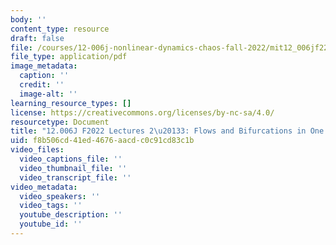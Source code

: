 ```yaml
---
body: ''
content_type: resource
draft: false
file: /courses/12-006j-nonlinear-dynamics-chaos-fall-2022/mit12_006jf22_lec2-3.pdf
file_type: application/pdf
image_metadata:
  caption: ''
  credit: ''
  image-alt: ''
learning_resource_types: []
license: https://creativecommons.org/licenses/by-nc-sa/4.0/
resourcetype: Document
title: "12.006J F2022 Lectures 2\u20133: Flows and Bifurcations in One Dimension"
uid: f8b506cd-41ed-4676-aacd-c0c91cd83c1b
video_files:
  video_captions_file: ''
  video_thumbnail_file: ''
  video_transcript_file: ''
video_metadata:
  video_speakers: ''
  video_tags: ''
  youtube_description: ''
  youtube_id: ''
---
```


